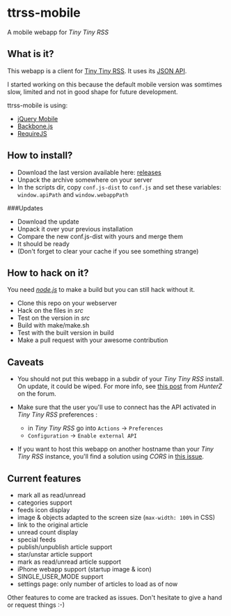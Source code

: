 ttrss-mobile
============

A mobile webapp for *Tiny Tiny RSS*

What is it?
-----------

This webapp is a client for [Tiny Tiny RSS](http://tt-rss.org).
It uses its [JSON API](http://tt-rss.org/redmine/projects/tt-rss/wiki/JsonApiReference).

I started working on this because the default mobile version was somtimes slow,
limited and not in good shape for future development.

ttrss-mobile is using:
 * [jQuery Mobile](http://jquerymobile.com/)
 * [Backbone.js](http://backbonejs.org/)
 * [RequireJS](http://requirejs.org/)


How to install?
--------------

* Download the last version available here: [releases](dist)
* Unpack the archive somewhere on your server
* In the scripts dir, copy `conf.js-dist` to `conf.js` and set
  these variables: `window.apiPath` and `window.webappPath`

###Updates
* Download the update
* Unpack it over your previous installation
* Compare the new conf.js-dist with yours and merge them
* It should be ready
* (Don't forget to clear your cache if you see something strange)

How to hack on it?
------------------

You need *[node.js](http://nodejs.org/)* to make a build but you can still
hack without it.

* Clone this repo on your webserver
* Hack on the files in *src*
* Test on the version in *src*
* Build with make/make.sh
* Test with the built version in build
* Make a pull request with your awesome contribution

Caveats
-------

* You should not put this webapp in a subdir of your *Tiny Tiny RSS* install. On update, it could
be wiped. For more info, see [this post](http://tt-rss.org/forum/viewtopic.php?f=10&t=1216&p=8411#p8359)
from *HunterZ* on the forum.

* Make sure that the user you'll use to connect has the API activated in *Tiny Tiny RSS* preferences :
  * in *Tiny Tiny RSS* go into `Actions` -> `Preferences`
  * `Configuration` -> `Enable external API`

* If you want to host this webapp on another hostname than your *Tiny Tiny RSS* instance,
  you'll find a solution using *CORS* in [this issue](https://github.com/mboinet/ttrss-mobile/issues/36).


Current features
----------------

* mark all as read/unread
* categories support
* feeds icon display
* image & objects adapted to the screen size (`max-width: 100%` in CSS)
* link to the original article
* unread count display
* special feeds
* publish/unpublish article support
* star/unstar article support
* mark as read/unread article support
* iPhone webapp support (startup image & icon)
* SINGLE_USER_MODE support
* settings page: only number of articles to load as of now

Other features to come are tracked as issues.
Don't hesitate to give a hand or request things :-)
